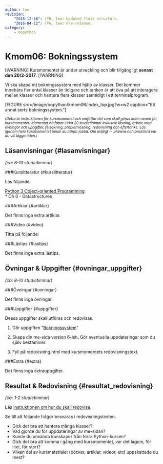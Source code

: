 ```yaml
---
author: lew
revision:
    "2016-12-16": (PB, lew) Updated flask structure.
    "2016-04-12": (PA, lew) Pre-release.
category:
    - oopython
...
```

Kmom06: Bokningssystem
====================================

[WARNING]
Kursmomentet är under utveckling och blir tillgängligt **senast den 20/2-2017**.
[/WARNING]

Vi ska skapa ett bokningssystem med hjälp av klasser. Det kommer innebära fler antal klasser än tidigare och tanken är att öva på att interagera mellan klasser och hantera flera klasser samtidigt i ett terminalprogram.

<!--more-->

[FIGURE src=/image/oopython/kmom06/index_top.jpg?w=w2 caption="Ett annat sorts bokningssystem."]


<!-- Flytta nedan text till eget dokument/vy/block -->

<small>*(Detta är instruktionen för kursmomentet och omfattar det som skall göras inom ramen för kursmomentet. Momentet omfattar cirka 20 studietimmar inklusive läsning, arbete med övningar och uppgifter, felsökning, problemlösning, redovisning och eftertanke. Läs igenom hela kursmomentet innan du börjar jobba. Om möjligt -- planera och prioritera var du vill lägga tiden.)*</small>



Läsanvisningar  {#lasanvisningar}
---------------------------------

*(ca: 8-10 studietimmar)*


###Kurslitteratur  {#kurslitteratur}

Läs följande:

[Python 3 Object-oriented Programming](kunskap/boken-python3-object-oriented-programming)  
    * Ch 6 - Datastructures  



###Artiklar {#artiklar}

Det finns inga extra artiklar.



###Video  {#video}

Titta på följande:



###Lästips {#lastips}

Det finns inga extra lästips.



Övningar & Uppgifter  {#ovningar_uppgifter}
-------------------------------------------

*(ca: 8-10 studietimmar)*



###Övningar {#ovningar}

Det finns inga övningar.



###Uppgifter {#uppgifter}

Dessa uppgifter skall utföras och redovisas.

1. Gör uppgiften "[Bokningssystem](uppgift/bokningssystem)"  

2. Skapa din me-sida version 6-ish. Gör eventuella uppdateringar som du själv bestämmer.  

3. Fyll på redovisning.html med kursmomentets redovisningstext.



###Extra {#extra}

Det finns inga extrauppgifter.



Resultat & Redovisning  {#resultat_redovisning}
-----------------------------------------------

*(ca: 1-2 studietimmar)*

Läs [instruktionen om hur du skall redovisa](oopython/redovisa).

Se till att följande frågor besvaras i redovisningstexten.

* Gick det bra att hantera många klasser?
* Vad gjorde du för uppdateringar av me-sidan?
* Kunde du använda kunskaper från förra Python-kursen?  
* Gick det bra att komma i gång med kursmomentet, var det lagom, för litet, för stort?
* Vilken del av kursmaterialet (böcker, artiklar, videor, etc) uppskattade du mest?

